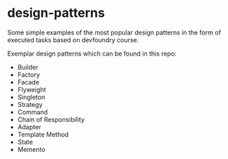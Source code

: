 # design-patterns
Some simple examples of the most popular design patterns in the form of executed tasks based on devfoundry course.

Exemplar design patterns which can be found in this repo:
- Builder
- Factory
- Facade
- Flyweight
- Singleton
- Strategy
- Command
- Chain of Responsibility
- Adapter
- Template Method
- State
- Memento

